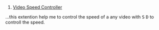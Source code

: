
1. [Video Speed Controller](https://chrome.google.com/webstore/detail/video-speed-controller/nffaoalbilbmmfgbnbgppjihopabppdk?hl=en)

...this extention help  me to control the speed of a any video with <kbd>S</kbd> <kbd>D</kbd> to controll the speed.
